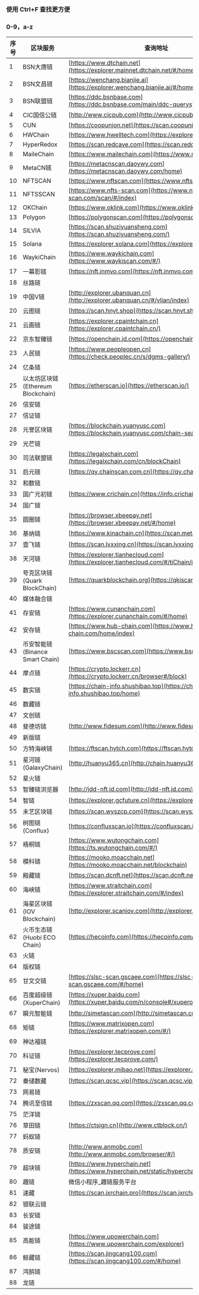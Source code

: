  ### 使用 Ctrl+F 查找更方便 
 ### 0-9，a-z
 |序号|区块服务|查询地址|
 |----|--------|--------|
 |1|BSN大唐链|[https://www.dtchain.net](https://explorer.mainnet.dtchain.net/#/home)|
 |2|BSN文昌链|[https://wenchang.bianjie.ai](https://explorer.wenchang.bianjie.ai/#/home)|
 |3|BSN联盟链|[https://ddc.bsnbase.com](https://ddc.bsnbase.com/main/ddc-querys)|
 |4|CIC国信公链|[http://www.cicpub.com](http://www.cicpub.com/)|
 |5|CUN|[https://coopunion.net](https://scan.coopunion.net/)|
 |6|HWChain|[https://www.hwelltech.com](https://explorer.hwelltech.com/)|
 |7|HyperRedox|[https://scan.redcave.com](https://scan.redcave.com/#/)|
 |8|MaileChain|[https://www.mailechain.com](https://www.mailechain.com/)|
 |9|MetaCN链|[https://metacnscan.daoywy.com](https://metacnscan.daoywy.com/home)|
 |10|NFTSCAN|[https://www.nftscan.com](https://www.nftscan.com/)|
 |11|NFTSSCAN|[https://www.nfts-scan.com](https://www.nfts-scan.com/scan/#/index)|
 |12|OKChain|[https://www.oklink.com](https://www.oklink.com/zh-cn/okc)|
 |13|Polygon|[https://polygonscan.com](https://polygonscan.com/)|
 |14|SILVIA|[https://scan.shuziyuansheng.com](https://scan.shuziyuansheng.com/)|
 |15|Solana|[https://explorer.solana.com](https://explorer.solana.com/)|
 |16|WaykiChain|[https://www.waykichain.com](https://www.waykiscan.com/#/)|
 |17|一幕影链|[https://nft.inmvo.com](https://nft.inmvo.com/auth/Login)|
 |18|丝路链|
 |19|中国V链|[http://explorer.ubanquan.cn](http://explorer.ubanquan.cn/#/vlian/index)|
 |20|云图链|[https://scan.hnyt.shop](https://scan.hnyt.shop/#/home)|
 |21|云画链|[https://explorer.cpaintchain.cn](https://explorer.cpaintchain.cn/)|
 |22|京东智臻链|[https://openchain.jd.com](https://openchain.jd.com/browser/)|
 |23|人民链|[https://www.peopleopen.cn](https://check.peoplec.cn/s/dgms-gallery/)|
 |24|亿条链|
 |25|以太坊区块链(Ethereum Blockchain)|[https://etherscan.io](https://etherscan.io/)|
 |26|信安链|
 |27|信证链|
 |28|元誉区块链|[https://blockchain.yuanyusc.com](https://blockchain.yuanyusc.com/chain-search/)|
 |29|光芒链|
 |30|司法联盟链|[https://legalxchain.com](https://legalxchain.com/cn/blockChain)|
 |31|启元链|[https://qy.chainscan.com.cn](https://qy.chainscan.com.cn/)|
 |32|和数链|
 |33|国广元初链|[https://www.crichain.cn](https://info.crichain.cn/)|
 |34|国广链|
 |35|圆圈链|[https://browser.xbeepay.net](https://browser.xbeepay.net/#/home)|
 |36|基纳链|[https://www.kinachain.cn](https://scan.metakina.com/)|
 |37|壹飞链|[https://scan.lvxxing.cn](https://scan.lvxxing.cn/#/home)|
 |38|天河链|[https://explorer.tianhecloud.com](https://explorer.tianhecloud.com/#/tiChain/index)|
 |39|夸克区块链(Quark BlockChain)|[https://quarkblockchain.org](https://qkiscan.cn/)|
 |40|媒体融合链|
 |41|存安链|[https://www.cunanchain.com](https://explorer.cunanchain.com/#/home)|
 |42|安存链|[https://www.hub-chain.com](https://www.hub-chain.com/home/index)|
 |43|币安智能链(Binance Smart Chain)|[https://www.bscscan.com](https://www.bscscan.com/)|
 |44|摩点链|[https://crypto.lockerr.cn](https://crypto.lockerr.cn/browser#/block)|
 |45|数实链|[https://chain-info.shushibao.top](https://chain-info.shushibao.top/home)|
 |46|数藏链|
 |47|文创链|
 |48|斐德坊链|[http://www.fidesum.com](http://www.fidesum.com/)|
 |49|新版链|
 |50|方特海峡链|[https://ftscan.hytch.com](https://ftscan.hytch.com/#/index)|
 |51|星河链(GalaxyChain)|[http://huanyu365.cn](http://chain.huanyu365.cn:8000/#/)|
 |52|星火链|
 |53|智臻链浏览器|[http://jdd-nft.jd.com](http://jdd-nft.jd.com/#/)|
 |54|智链|[https://explorer.gcfuture.cn](https://explorer.gcfuture.cn/#/)|
 |55|未艺区块链|[https://scan.wyszcp.com](https://scan.wyszcp.com/)|
 |56|树图链(Conflux)|[https://confluxscan.io](https://confluxscan.io/)|
 |57|梧桐链|[https://www.wutongchain.com](https://ts.wutongchain.com/#/)|
 |58|模科链|[https://mooko.moacchain.net](https://mooko.moacchain.net/blockchain)|
 |59|殿藏链|[https://scan.dcnft.net](https://scan.dcnft.net)|
 |60|海峡链|[https://www.straitchain.com](https://explorer.straitchain.com/#/index)|
 |61|海星区块链(IOV Blockchain)|[http://explorer.scaniov.com](http://explorer.scaniov.com/)|
 |62|火币生态链(Huobi ECO Chain)|[https://hecoinfo.com](https://hecoinfo.com/)|
 |63|火链|
 |64|版权链|
 |65|甘文交链|[https://slsc-scan.gscaee.com](https://slsc-scan.gscaee.com/#/home)|
 |66|百度超级链(XuperChain)|[https://xuper.baidu.com](https://xuper.baidu.com/n/console#/xuperos/explorer)|
 |67|瞬元智能链|[http://simetascan.com](http://simetascan.com/)|
 |68|矩链|[https://www.matrixopen.com](https://explorer.matrixopen.com/#/)|
 |69|神达福链|
 |70|科证链|[https://explorer.tecprove.com](https://explorer.tecprove.com/)|
 |71|秘宝(Nervos)|[https://explorer.mibao.net](https://explorer.mibao.net/)|
 |72|秦储数藏|[https://scan.qcsc.vip](https://scan.qcsc.vip/#/home)|
 |73|网易链|
 |74|腾讯至信链|[https://zxscan.qq.com](https://zxscan.qq.com/)|
 |75|茫洋链|
 |76|草田链|[https://ctsign.cn](http://www.ctblock.cn/)|
 |77|蚂蚁链||
 |78|质安链|[http://www.anmobc.com](http://www.anmobc.com/browser/#/)|
 |79|超块链|[https://www.hyperchain.net](https://www.hyperchain.net/static/hyperchainExplorer.html#/)|
 |80|趣链|微信小程序_趣链服务平台|
 |81|速藏|[https://scan.jxrchain.pro](https://scan.jxrchain.pro/#/home)|
 |82|银联云链|
 |83|长安链|
 |84|骏途链|
 |85|高能链|[https://www.upowerchain.com](https://www.upowerchain.com/explorer)|
 |86|鲸藏链|[https://scan.jingcang100.com](https://scan.jingcang100.com/#/home)|
 |87|鸿鹄链|
 |88|龙链|

